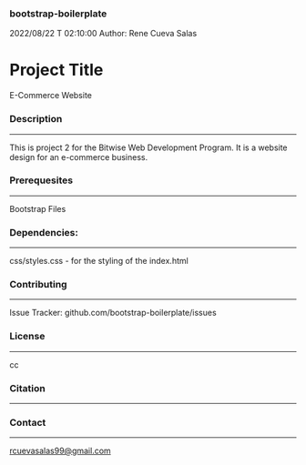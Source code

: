 ### bootstrap-boilerplate

2022/08/22 T 02:10:00
Author: Rene Cueva Salas

# Project Title
E-Commerce Website

### Description
---
This is project 2 for the Bitwise Web Development Program. It is a website design for an e-commerce business.

### Prerequesites
---
Bootstrap Files

### Dependencies:
---
css/styles.css - for the styling of the index.html

### Contributing
---
Issue Tracker: github.com/bootstrap-boilerplate/issues

### License
---
cc

### Citation
---

### Contact
---
rcuevasalas99@gmail.com
